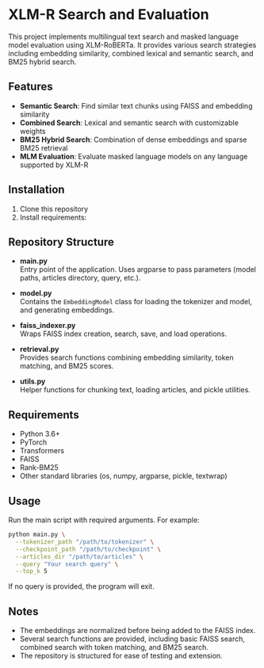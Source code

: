 # XLM-R Search and Evaluation

This project implements multilingual text search and masked language model evaluation using XLM-RoBERTa. It provides various search strategies including embedding similarity, combined lexical and semantic search, and BM25 hybrid search.

## Features

- **Semantic Search**: Find similar text chunks using FAISS and embedding similarity
- **Combined Search**: Lexical and semantic search with customizable weights
- **BM25 Hybrid Search**: Combination of dense embeddings and sparse BM25 retrieval
- **MLM Evaluation**: Evaluate masked language models on any language supported by XLM-R

## Installation

1. Clone this repository
2. Install requirements:

## Repository Structure

- **main.py**  
  Entry point of the application. Uses argparse to pass parameters (model paths, articles directory, query, etc.).

- **model.py**  
  Contains the `EmbeddingModel` class for loading the tokenizer and model, and generating embeddings.

- **faiss_indexer.py**  
  Wraps FAISS index creation, search, save, and load operations.

- **retrieval.py**  
  Provides search functions combining embedding similarity, token matching, and BM25 scores.

- **utils.py**  
  Helper functions for chunking text, loading articles, and pickle utilities.

## Requirements

- Python 3.6+
- PyTorch
- Transformers
- FAISS
- Rank-BM25
- Other standard libraries (os, numpy, argparse, pickle, textwrap)

## Usage

Run the main script with required arguments. For example:

```bash
python main.py \
  --tokenizer_path "/path/to/tokenizer" \
  --checkpoint_path "/path/to/checkpoint" \
  --articles_dir "/path/to/articles" \
  --query "Your search query" \
  --top_k 5
```

If no query is provided, the program will exit.

## Notes

- The embeddings are normalized before being added to the FAISS index.
- Several search functions are provided, including basic FAISS search, combined search with token matching, and BM25 search.
- The repository is structured for ease of testing and extension.
